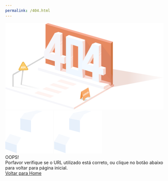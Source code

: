 ```yaml
---
permalink: /404.html
---
```


<div>
  <div>
    <div>
      <img src="./src/assets/images/404_images/404_orange.png" alt="404">
      <img src="./src/assets/images/404_images/404_cloud.png" alt="404">
      <img src="./src/assets/images/404_images/404_cloud.png" alt="404">
    </div>
    <div>
      <div>OOPS!</div>
      <div>Porfavor verifique se o URL utilizado está correto, ou clique no botão abaixo para voltar para página inicial.</div>
      <el-button><a href="">Voltar para Home</a></el-buttom>
    </div>
  </div>
</div>

<body>
  <!-- import vue -->
  <script src="https://unpkg.com/vue/dist/vue.js"></script>
  <!-- import element ui -->
  <script src="https://unpkg.com/element-ui/lib/index.js"></script>
</body>

<style>

</style>
